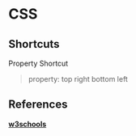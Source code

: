 # CSS

## Shortcuts

Property Shortcut
>property: top right bottom left

## References

**[w3schools](https://www.w3schools.com/css/)**